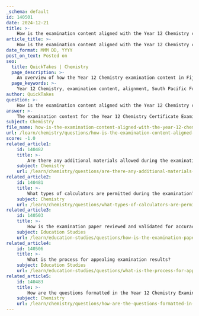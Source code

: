 ```yaml
---
_schema: default
id: 140501
date: 2024-12-21
title: >-
    How is the examination content aligned with the Year 12 Chemistry curriculum?
article_title: >-
    How is the examination content aligned with the Year 12 Chemistry curriculum?
date_format: MMM DD, YYYY
post_on_text: Posted on
seo:
  title: QuickTakes | Chemistry
  page_description: >-
    An overview of how the Year 12 Chemistry examination content in Fiji aligns with the SPFSC syllabus, covering key concepts, skills, and examination formats that assess students' understanding of chemistry.
  page_keywords: >-
    Year 12 Chemistry, examination content, alignment, South Pacific Form Seven Certificate, SPFSC syllabus, chemistry concepts, general chemistry, investigating matter, chemical reactions, stoichiometry, materials properties, consumer chemistry, practical applications, examination structure, question types, student assessment, academic progression
author: QuickTakes
question: >-
    How is the examination content aligned with the Year 12 Chemistry curriculum?
answer: >-
    The examination content for the Year 12 Chemistry Certificate Examination in Fiji is closely aligned with the South Pacific Form Seven Certificate Chemistry (SPFSC) syllabus. This syllabus outlines the specific requirements and learning objectives that students must meet, ensuring that the examination effectively assesses their knowledge and understanding of key chemistry concepts.\n\nThe examination structure includes various strands and content areas that reflect the curriculum, such as:\n\n1. **General Chemistry Concepts**: This includes foundational principles that underpin the study of chemistry, ensuring students have a solid grasp of essential theories and laws.\n\n2. **Investigating Matter and Properties**: Students are expected to demonstrate their ability to analyze and describe the properties of different substances, which is a critical aspect of the chemistry curriculum.\n\n3. **Chemical Reactions and Stoichiometry**: The examination assesses students' understanding of chemical reactions, including balancing equations and calculating reactant and product quantities, which are fundamental skills in chemistry.\n\n4. **Materials and Their Properties**: This area focuses on the characteristics of various materials, linking chemistry to real-world applications and encouraging students to explore the relevance of chemistry in everyday life.\n\n5. **Consumer Chemistry and Everyday Products**: The curriculum emphasizes the importance of chemistry in consumer products, allowing students to connect their learning to practical situations and societal issues.\n\nThe examination format typically includes a variety of question types, such as multiple-choice, short answer, and problem-solving questions, which are designed to evaluate students' comprehension and application of the chemistry concepts outlined in the syllabus. Additionally, students are provided with clear instructions on how to approach the examination, including guidelines for answering questions and managing their time effectively.\n\nOverall, the alignment of the examination content with the Year 12 Chemistry curriculum ensures that students are adequately prepared to demonstrate their knowledge and skills in chemistry, which is essential for their academic progression and future studies.
subject: Chemistry
file_name: how-is-the-examination-content-aligned-with-the-year-12-chemistry-curriculum.md
url: /learn/chemistry/questions/how-is-the-examination-content-aligned-with-the-year-12-chemistry-curriculum
score: -1.0
related_article1:
    id: 140482
    title: >-
        Are there any additional materials allowed during the examination?
    subject: Chemistry
    url: /learn/chemistry/questions/are-there-any-additional-materials-allowed-during-the-examination
related_article2:
    id: 140481
    title: >-
        What types of calculators are permitted during the examination?
    subject: Chemistry
    url: /learn/chemistry/questions/what-types-of-calculators-are-permitted-during-the-examination
related_article3:
    id: 140503
    title: >-
        How is the examination paper reviewed and validated for accuracy?
    subject: Education Studies
    url: /learn/education-studies/questions/how-is-the-examination-paper-reviewed-and-validated-for-accuracy
related_article4:
    id: 140506
    title: >-
        What is the process for appealing examination results?
    subject: Education Studies
    url: /learn/education-studies/questions/what-is-the-process-for-appealing-examination-results
related_article5:
    id: 140483
    title: >-
        How are the questions formatted in the Year 12 Chemistry Examination?
    subject: Chemistry
    url: /learn/chemistry/questions/how-are-the-questions-formatted-in-the-year-12-chemistry-examination
---
```


&nbsp;